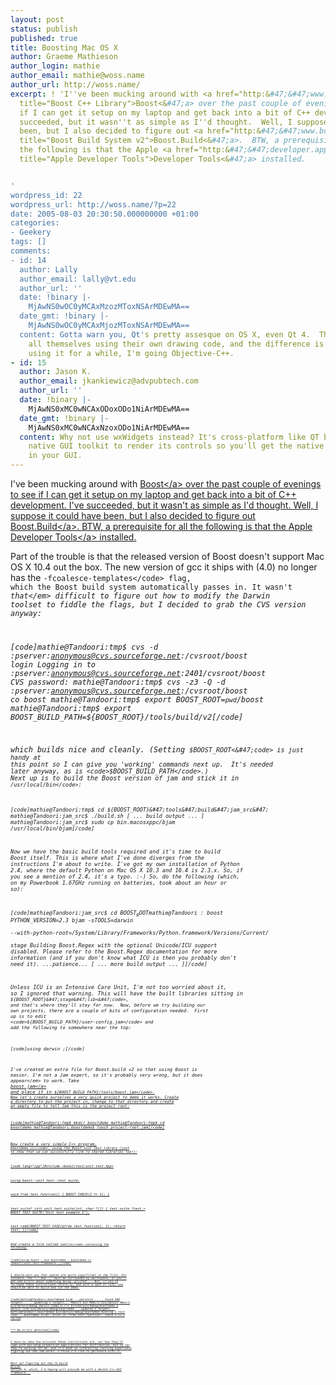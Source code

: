 ```yaml
---
layout: post
status: publish
published: true
title: Boosting Mac OS X
author: Graeme Mathieson
author_login: mathie
author_email: mathie@woss.name
author_url: http://woss.name/
excerpt: ! 'I''ve been mucking around with <a href="http:&#47;&#47;www.boost.org&#47;"
  title="Boost C++ Library">Boost<&#47;a> over the past couple of evenings to see
  if I can get it setup on my laptop and get back into a bit of C++ development.  I''ve
  succeeded, but it wasn''t as simple as I''d thought.  Well, I suppose it could have
  been, but I also decided to figure out <a href="http:&#47;&#47;www.boost.org&#47;tools&#47;build&#47;v2&#47;index.html"
  title="Boost Build System v2">Boost.Build<&#47;a>.  BTW, a prerequisite for all
  the following is that the Apple <a href="http:&#47;&#47;developer.apple.com&#47;"
  title="Apple Developer Tools">Developer Tools<&#47;a> installed.


'
wordpress_id: 22
wordpress_url: http://woss.name/?p=22
date: 2005-08-03 20:30:50.000000000 +01:00
categories:
- Geekery
tags: []
comments:
- id: 14
  author: Lally
  author_email: lally@vt.edu
  author_url: ''
  date: !binary |-
    MjAwNS0wOC0yMCAxMzozMToxNSArMDEwMA==
  date_gmt: !binary |-
    MjAwNS0wOC0yMCAxMjozMToxNSArMDEwMA==
  content: Gotta warn you, Qt's pretty assesque on OS X, even Qt 4.  They draw it
    all themselves using their own drawing code, and the difference is pretty obvious.  After
    using it for a while, I'm going Objective-C++.
- id: 15
  author: Jason K.
  author_email: jkankiewicz@advpubtech.com
  author_url: ''
  date: !binary |-
    MjAwNS0xMC0wNCAxODoxODo1NiArMDEwMA==
  date_gmt: !binary |-
    MjAwNS0xMC0wNCAxNzoxODo1NiArMDEwMA==
  content: Why not use wxWidgets instead? It's cross-platform like QT but uses the
    native GUI toolkit to render its controls so you'll get the native look and feel
    in your GUI.
---
```

I've been mucking around with <a href="http:&#47;&#47;www.boost.org&#47;" title="Boost C++ Library">Boost<&#47;a> over the past couple of evenings to see if I can get it setup on my laptop and get back into a bit of C++ development.  I've succeeded, but it wasn't as simple as I'd thought.  Well, I suppose it could have been, but I also decided to figure out <a href="http:&#47;&#47;www.boost.org&#47;tools&#47;build&#47;v2&#47;index.html" title="Boost Build System v2">Boost.Build<&#47;a>.  BTW, a prerequisite for all the following is that the Apple <a href="http:&#47;&#47;developer.apple.com&#47;" title="Apple Developer Tools">Developer Tools<&#47;a> installed.

<a id="more"></a><a id="more-22"></a>

Part of the trouble is that the released version of Boost doesn't support Mac OS X 10.4 out the box.  The new version of gcc it ships with (4.0) no longer has the <code>-fcoalesce-templates<&#47;code> flag, which the Boost build system automatically passes in.  It wasn't <em>that<&#47;em> difficult to figure out how to modify the Darwin toolset to fiddle the flags, but I decided to grab the CVS version anyway:

[code]mathie@Tandoori:tmp$ cvs -d :pserver:anonymous@cvs.sourceforge.net:&#47;cvsroot&#47;boost login
Logging in to :pserver:anonymous@cvs.sourceforge.net:2401&#47;cvsroot&#47;boost
CVS password:
mathie@Tandoori:tmp$ cvs -z3 -Q -d :pserver:anonymous@cvs.sourceforge.net:&#47;cvsroot&#47;boost co boost
mathie@Tandoori:tmp$ export BOOST_ROOT=`pwd`&#47;boost
mathie@Tandoori:tmp$ export BOOST_BUILD_PATH=${BOOST_ROOT}&#47;tools&#47;build&#47;v2[&#47;code]

which builds nice and cleanly.  (Setting <code>$BOOST_ROOT<&#47;code> is just handy at this point so I can give you 'working' commands next up.  It's needed later anyway, as is <code>$BOOST_BUILD_PATH<&#47;code>.)  Next up is to build the Boost version of jam and stick it in <code>&#47;usr&#47;local&#47;bin<&#47;code>:

[code]mathie@Tandoori:tmp$ cd ${BOOST_ROOT}&#47;tools&#47;build&#47;jam_src&#47;
mathie@Tandoori:jam_src$ .&#47;build.sh
[ ... build output ... ]
mathie@Tandoori:jam_src$ sudo cp bin.macosxppc&#47;bjam &#47;usr&#47;local&#47;bin&#47;bjam[&#47;code]

Now we have the basic build tools required and it's time to build Boost itself.  This is where what I've done diverges from the instructions I'm about to write.  I've got my own installation of Python 2.4, where the default Python on Mac OS X 10.3 and 10.4 is 2.3.x.  So, if you see a mention of 2.4, it's a typo. :-)  So, do the following (which, on my Powerbook 1.67GHz running on batteries, took about an hour or so):

[code]mathie@Tandoori:jam_src$ cd $BOOST_ROOT
mathie@Tandoori:boost$ PYTHON_VERSION=2.3 bjam -sTOOLS=darwin \
  --with-python-root=&#47;System&#47;Library&#47;Frameworks&#47;Python.framework&#47;Versions&#47;Current&#47; \
  stage
Building Boost.Regex with the optional Unicode&#47;ICU support disabled.
Please refer to the Boost.Regex documentation for more information
(and if you don't know what ICU is then you probably don't need it).
...patience...
[ ... more build output ... ][&#47;code]

Unless ICU is an Intensive Care Unit, I'm not too worried about it, so I ignored that warning.  This will have the built libraries sitting in <code>${BOOST_ROOT}&#47;stage&#47;lib<&#47;code>, and that's where they'll stay for now.  Now, before we try building our own projects, there are a couple of bits of configuration needed.  First up is to edit <code>${BOOST_BUILD_PATH}&#47;user-config.jam<&#47;code> and add the following to somewhere near the top:

[code]using darwin ;[&#47;code]

I've created an extra file for Boost.build v2 so that using Boost is easier.  I'm not a Jam expert, so it's probably very wrong, but it does <em>appear<&#47;em> to work.  Take <a href="&#47;dist&#47;boost.jam" title="Using Boost.build for applications with Boost">boost.jam<&#47;a> and place it in <code>${BOOST_BUILD_PATH}&#47;tools&#47;boost.jam<&#47;code>.  Now let's create ourselves a very quick project to demo it works.  Create a directory to put the project in, change to that directory and create an empty file to tell Jam this is the project root:

[code]mathie@Tandoori:tmp$ mkdir boostdemo
mathie@Tandoori:tmp$ cd boostdemo
mathie@Tandoori:boostdemo$ touch project-root.jam[&#47;code]

Now create a very simple C++ program, <code>boostdemo.cc<&#47;code>, using the Boost unit test library (just to show that we can successfully link to shared libraries too!):

[code lang="cpp"]#include <boost&#47;test&#47;unit_test.hpp>

using boost::unit_test::test_suite;

void free_test_function()
{
  BOOST_CHECK(2 == 1);
}

test_suite*
init_unit_test_suite(int, char *[])
{
  test_suite *test = BOOST_TEST_SUITE("Unit test example 1");

  test->add(BOOST_TEST_CASE(&free_test_function), 1);
  return test;
}[&#47;code]

And create a file called <code>Jamfile<&#47;code> containing the following:

[code]using boost ;
exe boostdemo : boostdemo.cc &#47;boost&#47;&#47;unit_test_framework ;[&#47;code]

I should warn you that spaces are quite significant in Jam files.  For instance, the ':' and ';' must be surrounded by whitespace, or you'll get odd errors about something being 'gristed'...  But, if you've followed these instructions carefully, and with a spot of luck, you should be able to build and run the demo:

[code]mathie@Tandoori:boostdemo$ bjam
...patience...
...found 300 targets...
...updating 5 targets...
MkDir1 bin
MkDir1 bin&#47;darwin
MkDir1 bin&#47;darwin&#47;debug
darwin.compile.c++ bin&#47;darwin&#47;debug&#47;boostdemo.o
darwin.link bin&#47;darwin&#47;debug&#47;boostdemo
...updated 5 targets...
mathie@Tandoori:boostdemo$ bin&#47;darwin&#47;debug&#47;boostdemo
Running 1 test case...
boostdemo.cc(8): error in "free_test_function": check 2 == 1 failed

*** No errors detected[&#47;code]

I have no idea how accurate these instructions are, nor how they'll cope with building production applications for distribution, but so far they're working for me, and it's been an interesting learning experience figuring out how Jam works.  I think I'd like to persevere with it.

Next up?  Figuring out how to build <a href="http:&#47;&#47;www.trolltech.com&#47;products&#47;qt&#47;index.html" title="Trolltech's Qt 4">Qt<&#47;a> version 4, which, I'm hoping will provide me with a decent C++ GUI framework...
